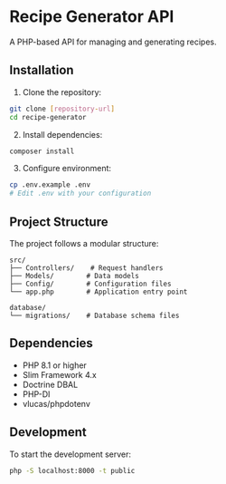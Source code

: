 # Recipe Generator API

A PHP-based API for managing and generating recipes.

## Installation

1. Clone the repository:
```bash
git clone [repository-url]
cd recipe-generator
```

2. Install dependencies:
```bash
composer install
```

3. Configure environment:
```bash
cp .env.example .env
# Edit .env with your configuration
```

## Project Structure

The project follows a modular structure:

```
src/
├── Controllers/    # Request handlers
├── Models/        # Data models
├── Config/        # Configuration files
└── app.php        # Application entry point

database/
└── migrations/    # Database schema files
```

## Dependencies

- PHP 8.1 or higher
- Slim Framework 4.x
- Doctrine DBAL
- PHP-DI
- vlucas/phpdotenv

## Development

To start the development server:
```bash
php -S localhost:8000 -t public
```
